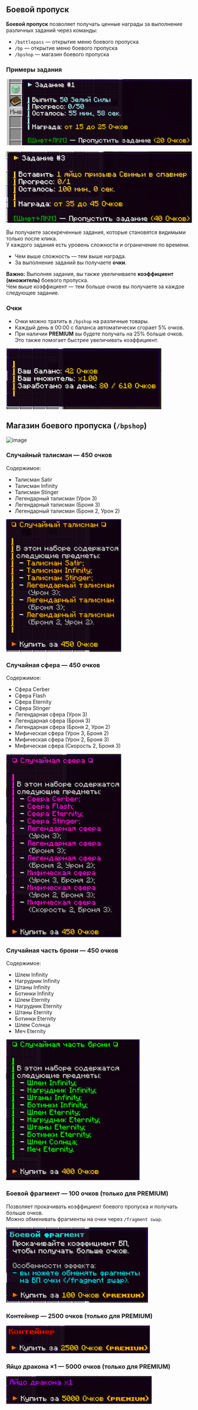 ## Боевой пропуск

**Боевой пропуск** позволяет получать ценные награды за выполнение различных заданий через команды:

- `/battlepass` — открытие меню боевого пропуска  
- `/bp` — открытие меню боевого пропуска  
- `/bpshop` — магазин боевого пропуска

### Примеры задания

![Пример задания 1](./assets/Задание1.jpg)

![Пример задания 2](./assets/задание2.jpg)

Вы получаете засекреченные задания, которые становятся видимыми только после клика.  
У каждого задания есть уровень сложности и ограничение по времени.

- Чем выше сложность — тем выше награда.  
- За выполнение заданий вы получаете **очки**.

**Важно:** Выполняя задания, вы также увеличиваете **коэффициент (множитель)** боевого пропуска.  
Чем выше коэффициент — тем больше очков вы получаете за каждое следующее задание.

### Очки

- Очки можно тратить в `/bpshop` на различные товары.  
- Каждый день в 00:00 с баланса автоматически сгорает 5% очков.  
- При наличии **PREMIUM** вы будете получать на 25% больше очков. Это также помогает быстрее увеличивать коэффициент.

![Информация](./assets/бпбаланс.jpg)

## Магазин боевого пропуска (`/bpshop`)

<img width="548" height="405" alt="image" src="https://github.com/user-attachments/assets/55bd9223-fcb3-46f1-9ad0-ec14c2765455" />


### Случайный талисман — 450 очков

Содержимое:

- Талисман Satir  
- Талисман Infinity  
- Талисман Stinger  
- Легендарный талисман (Урон 3)  
- Легендарный талисман (Броня 3)  
- Легендарный талисман (Броня 2, Урон 2)  

![Талисманы](./assets/случтал.jpg)

### Случайная сфера — 450 очков

Содержимое:

- Cфepa Cerber  
- Cфepa Flash  
- Сфера Eternity  
- Cфepa Stinger  
- Легендарная сфера (Урон 3)  
- Легендарная сфера (Броня 3)  
- Легендарная сфера (Броня 2, Урон 2)  
- Мифическая сфера (Урон 3, Броня 2)  
- Мифическая сфера (Урон 2, Броня 3)  
- Мифическая сфера (Скорость 2, Броня 3)  

![Сферы](./assets/случсфера.jpg)

### Случайная часть брони — 450 очков

Содержимое:

- Шлем Infinity  
- Нагрудник Infinity  
- Штаны Infinity  
- Ботинки Infinity  
- Шлем Eternity  
- Нагрудник Eternity  
- Штаны Eternity  
- Ботинки Eternity  
- Шлем Солнца  
- Меч Eternity  

![Броня](./assets/случброня.jpg)

### Боевой фрагмент — 100 очков (только для PREMIUM)

Позволяет прокачивать коэффициент боевого пропуска и получать больше очков.  
Можно обменивать фрагменты на очки через `/fragment swap`.

![Боевой фрагмент](./assets/бп.jpg)

### Контейнер — 2500 очков (только для PREMIUM)

![Контейнер](./assets/конт.jpg)

### Яйцо дракона ×1 — 5000 очков (только для PREMIUM)

![Яйцо дракона](./assets/яйцодракона.jpg)
